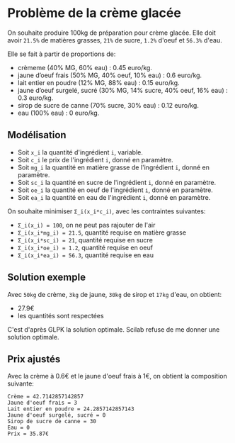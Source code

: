 # Problème de la crème glacée

On souhaite produire 100kg de préparation pour crème glacée.
Elle doit avoir `21.5%` de matières grasses, `21%` de sucre, `1.2%` d'oeuf et `56.3%` d'eau.

Elle se fait à partir de proportions de:

- crèmeme (40% MG, 60% eau) : 0.45 euro/kg.
- jaune d’oeuf frais (50% MG, 40% oeuf, 10% eau) : 0.6 euro/kg.
- lait entier en poudre (12% MG, 88% eau) : 0.15 euro/kg.
- jaune d’oeuf surgelé, sucré (30% MG, 14% sucre, 40% oeuf, 16% eau) : 0.3 euro/kg.
- sirop de sucre de canne (70% sucre, 30% eau) : 0.12 euro/kg.
- eau (100% eau) : 0 euro/kg.

## Modélisation

- Soit `x_i` la quantité d'ingrédient `i`, variable.
- Soit `c_i` le prix de l'ingrédient `i`, donné en paramètre.
- Soit `mg_i` la quantité en matière grasse de l'ingrédient `i`, donné en paramètre.
- Soit `sc_i` la quantité en sucre de l'ingrédient `i`, donné en paramètre.
- Soit `oe_i` la quantité en oeuf de l'ingrédient `i`, donné en paramètre.
- Soit `ea_i` la quantité en eau de l'ingrédient `i`, donné en paramètre.

On souhaite minimiser `Σ_i(x_i*c_i)`, avec les contraintes suivantes:
- `Σ_i(x_i) = 100`, on ne peut pas rajouter de l'air
- `Σ_i(x_i*mg_i) = 21.5`, quantité requise en matière grasse
- `Σ_i(x_i*sc_i) = 21`, quantité requise en sucre
- `Σ_i(x_i*oe_i) = 1.2`, quantité requise en oeuf
- `Σ_i(x_i*ea_i) = 56.3`, quantité requise en eau

## Solution exemple

Avec `50kg` de crème, `3kg` de jaune, `30kg` de sirop et `17kg` d'eau, on obtient:
- 27.9€
- les quantités sont respectées

C'est d'après GLPK la solution optimale.
Scilab refuse de me donner une solution optimale.

## Prix ajustés

Avec la crème à 0.6€ et le jaune d'oeuf frais à 1€, on obtient la composition suivante:

```
Crème = 42.7142857142857
Jaune d'oeuf frais = 3
Lait entier en poudre = 24.2857142857143
Jaune d'oeuf surgelé, sucré = 0
Sirop de sucre de canne = 30
Eau = 0
Prix = 35.87€
```
